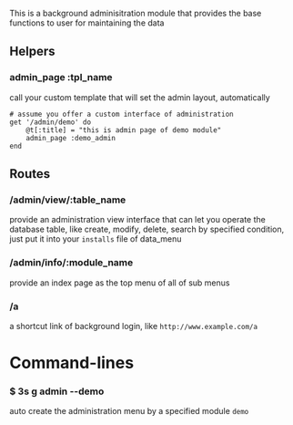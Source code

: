 This is a background adminisitration module that provides the base functions to user for maintaining the data


## Helpers

### admin_page :tpl_name

call your custom template that will set the admin layout, automatically

```
# assume you offer a custom interface of administration
get '/admin/demo' do
	@t[:title] = "this is admin page of demo module"
	admin_page :demo_admin
end
```


## Routes

### /admin/view/:table_name

provide an administration view interface that can let you operate the database table, like create, modify, delete, search by specified condition, just put it into your `installs` file of data_menu

###	/admin/info/:module_name

provide an index page as the top menu of all of sub menus

###	/a

a shortcut link of background login, like `http://www.example.com/a`


# Command-lines

### $ 3s g admin --demo

auto create the administration menu by a specified module `demo`
